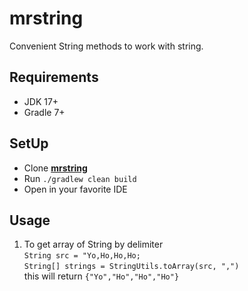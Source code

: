 # mrstring
Convenient String methods to work with string.

## Requirements
* JDK 17+
* Gradle 7+

## SetUp
* Clone **[mrstring](https://github.com/nareshdeeti/mrstring.git)**
* Run ```./gradlew clean build```
* Open in your favorite IDE

## Usage
1. To get array of String by delimiter \
    ``String src = "Yo,Ho,Ho,Ho;`` \
    ``String[] strings = StringUtils.toArray(src, ",")`` \
   this will return ``{"Yo","Ho","Ho","Ho"}``